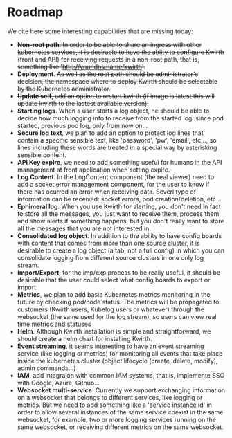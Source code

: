 # Roadmap
We cite here some interesting capabilities that are missing today:

  - ~~**Non-root path**. In order to be able to share an ingress with other kubernetes services, it is desirable to have the abiity to configure Kwirth (front and API) for receiving requests in a non-root path, that is, something like 'http://your.dns.name/kwirth'.~~
  - **Deployment**. ~~As well as the root path should be administrator's decision, the namespace where to deploy Kwirth should be selectable by the Kubernetes administrator.~~
  - ~~**Update self**, add an option to restart kwirth (if image is latest this will update kwirth to the lastest available version).~~
  - **Starting logs**. When a user starts a log object, he should be able to decide how much logging info to receive from the started log: since pod started, previous pod log, only from now on...
  - **Secure log text**, we plan to add an option to protect log lines that contain a specific sensible text, like 'password', 'pw', 'email', etc..., so lines including these words are treated in a special way by asterisking sensible content.
  - **API Key expire**, we need to add something useful for humans in the API management at front application when setting expire.
  - **Log Content**. In the LogContent component (the real viewer) need to add a socket error management component, for the user to know if there has ocurred an error when receiving data. Severl type of information can be received: socket errors, pod creation/deletion, etc...
  - **Ephimeral log**. When you use Kwirth for alerting, you don't need in fact to store all the messages, you just want to receive them, process them and show alerts if something happens, but you don't really want to store all the messages that you are not interested in.
  - **Consolidated log object**. In addition to the ability to have config boards with content that comes from more than one source cluster, it is desirable to create a log object (a tab, not a full config) in which you can consolidate logging from different source clusters in one only log stream.
  - **Import/Export**, for the imp/exp process to be really useful, it should be desirable that the user could select what config boards to export or import.
  - **Metrics**, we plan to add basic Kubernetes metrics monitoring in the future by checking pod/node status. The metrics will be propagated to customers (Kwirth users, Kubelog users or whatever) through the websocket (the same used for the log stream), so users can view real time metrics and statuses
  - **Helm**. Although Kwirth installation is simple and straightforward, we should create a helm chart for installing Kwirth.
  - **Event streaming**, it seems interesting to have an event streaming service (like logging or metrics) for monitoring all events that take place inside the kubernetes cluster (object lifecycle (create, delete, modify), admin commands...)
  - **IAM**, add integraion with common IAM systems, that is, implemente SSO with Google, Azure, Github...
  - **Websocket multi-service**. Currently we support exchanging information on a websocket that belongs to different services, like logging or metrics. But we need to add something like a 'service instance id' in order to allow several instances of the same service coexist in the same websocket, for example, two or more logging services running on the same websocket, or receiving different metrics on the same websocket.
